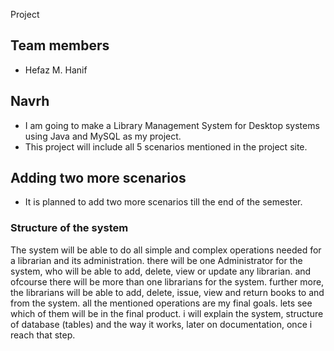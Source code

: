 Project

## Team members

- Hefaz M. Hanif

## Navrh
- I am going to make a Library Management System for Desktop systems using Java and MySQL as my project.
- This project will include all 5 scenarios mentioned in the project site. 

## Adding two more scenarios
- It is planned to add two more scenarios till the end of the semester.

### Structure of the system
The system will be able to do all simple and complex operations needed for a librarian and its administration. there will be one Administrator for the system, who will be able to add, delete, view or update any librarian. and ofcourse there will be more than one librarians for the system.
further more, the librarians will be able to add, delete, issue, view and return books to and from the system. all the mentioned operations are my final goals. lets see which of them will be in the final product.
i will explain the system, structure of database (tables) and the way it works, later on documentation, once i reach that step.

